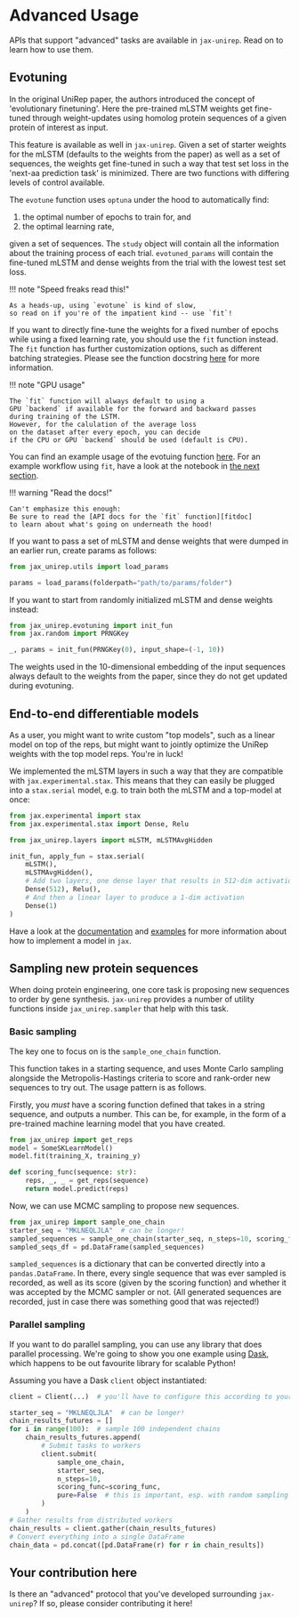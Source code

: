 # Advanced Usage

APIs that support "advanced" tasks are available in `jax-unirep`.
Read on to learn how to use them.

## Evotuning

In the original UniRep paper,
the authors introduced the concept of 'evolutionary finetuning'.
Here the pre-trained mLSTM weights get fine-tuned through weight-updates
using homolog protein sequences of a given protein of interest as input.

This feature is available as well in `jax-unirep`.
Given a set of starter weights for the mLSTM (defaults to
the weights from the paper) as well as a set of sequences,
the weights get fine-tuned in such a way that test set loss
in the 'next-aa prediction task' is minimized.
There are two functions with differing levels of control available.

The `evotune` function uses `optuna` under the hood
to automatically find:

1. the optimal number of epochs to train for, and
2. the optimal learning rate,

given a set of sequences.
The `study` object will contain all the information
about the training process of each trial.
`evotuned_params` will contain the fine-tuned mLSTM and dense weights
from the trial with the lowest test set loss.

!!! note "Speed freaks read this!"

    As a heads-up, using `evotune` is kind of slow,
    so read on if you're of the impatient kind -- use `fit`!

If you want to directly fine-tune the weights
for a fixed number of epochs
while using a fixed learning rate,
you should use the `fit` function instead.
The `fit` function has further customization options,
such as different batching strategies.
Please see the function docstring [here][fitdoc] for more information.

!!! note "GPU usage"

    The `fit` function will always default to using a
    GPU `backend` if available for the forward and backward passes
    during training of the LSTM.
    However, for the calulation of the average loss
    on the dataset after every epoch, you can decide
    if the CPU or GPU `backend` should be used (default is CPU).

You can find an example usage of the evotuing function [here][evotuneex].
For an example workflow using `fit`, have a look at the notebook
in [the next section][fitex].

!!! warning "Read the docs!"

    Can't emphasize this enough:
    Be sure to read the [API docs for the `fit` function][fitdoc]
    to learn about what's going on underneath the hood!

If you want to pass a set of mLSTM and dense weights
that were dumped in an earlier run,
create params as follows:

```python
from jax_unirep.utils import load_params

params = load_params(folderpath="path/to/params/folder")
```

If you want to start from randomly initialized mLSTM and dense weights instead:

```python
from jax_unirep.evotuning import init_fun
from jax.random import PRNGKey

_, params = init_fun(PRNGKey(0), input_shape=(-1, 10))
```

The weights used in the 10-dimensional embedding of the input sequences
always default to the weights from the paper,
since they do not get updated during evotuning.

[fitdoc]: https://elarkk.github.io/jax-unirep/api/#evotuning
[evotuneex]: https://github.com/ElArkk/jax-unirep/blob/master/examples/evotuning.py
[fitex]: https://elarkk.github.io/jax-unirep/fitting

## End-to-end differentiable models

As a user, you might want to write custom "top models",
such as a linear model on top of the reps,
but might want to jointly optimize the UniRep weights
with the top model reps.
You're in luck!

We implemented the mLSTM layers in such a way that
they are compatible with `jax.experimental.stax`.
This means that they can easily be plugged into
a `stax.serial` model, e.g. to train both the mLSTM
and a top-model at once:

```python
from jax.experimental import stax
from jax.experimental.stax import Dense, Relu

from jax_unirep.layers import mLSTM, mLSTMAvgHidden

init_fun, apply_fun = stax.serial(
    mLSTM(),
    mLSTMAvgHidden(),
    # Add two layers, one dense layer that results in 512-dim activations
    Dense(512), Relu(),
    # And then a linear layer to produce a 1-dim activation
    Dense(1)
)
```

Have a look at the [documentation][stax] and [examples][staxex]
for more information about how to implement a model in `jax`.

[stax]: https://jax.readthedocs.io/en/latest/jax.experimental.stax.html
[staxex]: https://github.com/google/jax/tree/master/examples

## Sampling new protein sequences

When doing protein engineering,
one core task is proposing new sequences to order by gene synthesis.
`jax-unirep` provides a number of utility functions inside `jax_unirep.sampler`
that help with this task.

### Basic sampling

The key one to focus on is the `sample_one_chain` function.

This function takes in a starting sequence,
and uses Monte Carlo sampling alongside the Metropolis-Hastings criteria
to score and rank-order new sequences to try out.
The usage pattern is as follows.

Firstly, you _must_ have a scoring function defined
that takes in a string sequence, and outputs a number.
This can be, for example, in the form of a pre-trained machine learning model
that you have created.

```python
from jax_unirep import get_reps
model = SomeSKLearnModel()
model.fit(training_X, training_y)

def scoring_func(sequence: str):
    reps, _, _ = get_reps(sequence)
    return model.predict(reps)
```

Now, we can use MCMC sampling to propose new sequences.

```python
from jax_unirep import sample_one_chain
starter_seq = "MKLNEQLJLA"  # can be longer!
sampled_sequences = sample_one_chain(starter_seq, n_steps=10, scoring_func=scoring_func)
sampled_seqs_df = pd.DataFrame(sampled_sequences)
```

`sampled_sequences` is a dictionary
that can be converted directly into a `pandas.DataFrame`.
In there, every single sequence that was ever sampled is recorded,
as well as its score (given by the scoring function)
and whether it was accepted by the MCMC sampler or not.
(All generated sequences are recorded,
just in case there was something good that was rejected!)

### Parallel sampling

If you want to do parallel sampling,
you can use any library that does parallel processing.
We're going to show you one example using [Dask](https://dask.org/),
which happens to be out favourite library for scalable Python!

Assuming you have a Dask `client` object instantiated:

```python
client = Client(...)  # you'll have to configure this according to your own circumstances

starter_seq = "MKLNEQLJLA"  # can be longer!
chain_results_futures = []
for i in range(100):  # sample 100 independent chains
    chain_results_futures.append(
        # Submit tasks to workers
        client.submit(
            sample_one_chain,
            starter_seq,
            n_steps=10,
            scoring_func=scoring_func,
            pure=False  # this is important, esp. with random sampling methods
        )
    )
# Gather results from distributed workers
chain_results = client.gather(chain_results_futures)
# Convert everything into a single DataFrame
chain_data = pd.concat([pd.DataFrame(r) for r in chain_results])
```

## Your contribution here

Is there an "advanced" protocol that you've developed surrounding `jax-unirep`?
If so, please consider contributing it here!
